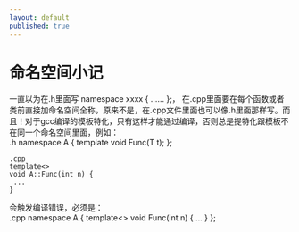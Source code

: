 ```yaml
---
layout: default
published: true
---
```


# 命名空间小记
  
 一直以为在.h里面写 namespace xxxx \{ …… \};， 在.cpp里面要在每个函数或者类前直接加命名空间全称，原来不是，在.cpp文件里面也可以像.h里面那样写。而且！对于gcc编译的模板特化，只有这样才能通过编译，否则总是提特化跟模板不在同一个命名空间里面，例如：  
    .h
    namespace A {
    template<typename T>
    void Func(T t);
    };

    .cpp
    template<>
    void A::Func(int n) {
     ...
    }  

会触发编译错误，必须是：  
    .cpp
    namespace A {
    template<>
    void Func(int n) {
     ...
    }
    };

